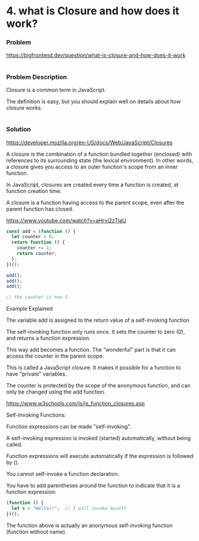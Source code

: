 # 4. what is Closure and how does it work?

### Problem

https://bigfrontend.dev/question/what-is-closure-and-how-does-it-work

#

### Problem Description

Closure is a common term in JavaScript.

The definition is easy, but you should explain well on details about how closure works.

#

### Solution

https://developer.mozilla.org/en-US/docs/Web/JavaScript/Closures

A closure is the combination of a function bundled together (enclosed) with references to its surrounding state (the lexical environment). In other words, a closure gives you access to an outer function's scope from an inner function. 

In JavaScript, closures are created every time a function is created, at function creation time.

A closure is a function having access to the parent scope, even after the parent function has closed.

https://www.youtube.com/watch?v=aHrvi2zTlaU


```js
const add = (function () {
  let counter = 0;
  return function () {
    counter += 1;
    return counter;
  };
})();

add();
add();
add();

// the counter is now 3
```

Example Explained

The variable add is assigned to the return value of a self-invoking function.

The self-invoking function only runs once. It sets the counter to zero (0), and returns a function expression.

This way add becomes a function. The "wonderful" part is that it can access the counter in the parent scope.

This is called a JavaScript closure. It makes it possible for a function to have "private" variables.

The counter is protected by the scope of the anonymous function, and can only be changed using the add function.

https://www.w3schools.com/js/js_function_closures.asp

Self-Invoking Functions:

Function expressions can be made "self-invoking".

A self-invoking expression is invoked (started) automatically, without being called.

Function expressions will execute automatically if the expression is followed by ().

You cannot self-invoke a function declaration.

You have to add parentheses around the function to indicate that it is a function expression:

```js
(function () {
  let x = "Hello!!";  // I will invoke myself
})();
```

The function above is actually an anonymous self-invoking function (function without name).
